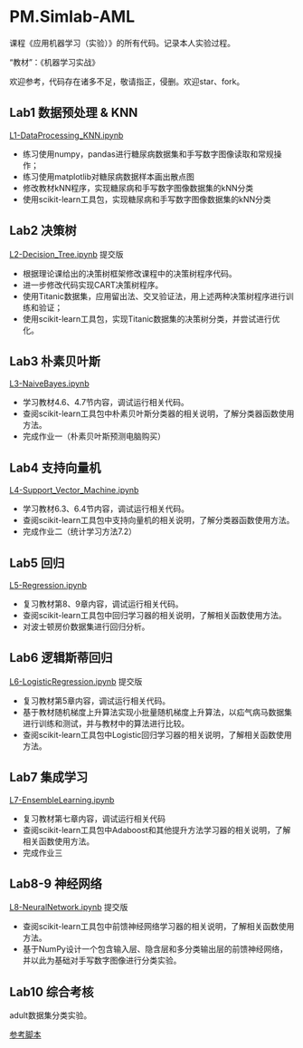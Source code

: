 # PM.Simlab-AML

课程《应用机器学习（实验）》的所有代码。记录本人实验过程。

“教材”：《机器学习实战》

欢迎参考，代码存在诸多不足，敬请指正，侵删。欢迎star、fork。

## Lab1 数据预处理 & KNN

[L1-DataProcessing_KNN.ipynb](https://github.com/MarioZZJ/PM.SimLab-AML/blob/master/L1-DataProcessing_KNN.ipynb)

* 练习使用numpy，pandas进行糖尿病数据集和手写数字图像读取和常规操作；
* 练习使用matplotlib对糖尿病数据样本画出散点图
* 修改教材kNN程序，实现糖尿病和手写数字图像数据集的kNN分类
* 使用scikit-learn工具包，实现糖尿病和手写数字图像数据集的kNN分类

## Lab2 决策树

[L2-Decision_Tree.ipynb](https://github.com/MarioZZJ/PM.SimLab-AML/blob/master/L2-Decision_Tree.ipynb)
提交版

* 根据理论课给出的决策树框架修改课程中的决策树程序代码。
* 进一步修改代码实现CART决策树程序。
* 使用Titanic数据集，应用留出法、交叉验证法，用上述两种决策树程序进行训练和验证；
* 使用scikit-learn工具包，实现Titanic数据集的决策树分类，并尝试进行优化。

## Lab3 朴素贝叶斯

[L3-NaiveBayes.ipynb](https://github.com/MarioZZJ/PM.SimLab-AML/blob/master/L3-NaiveBayes.ipynb)

* 学习教材4.6、4.7节内容，调试运行相关代码。
* 查阅scikit-learn工具包中朴素贝叶斯分类器的相关说明，了解分类器函数使用方法。
* 完成作业一（朴素贝叶斯预测电脑购买）

## Lab4 支持向量机

[L4-Support_Vector_Machine.ipynb](https://github.com/MarioZZJ/PM.SimLab-AML/blob/master/L4-Support_Vector_Machine.ipynb)

* 学习教材6.3、6.4节内容，调试运行相关代码。
* 查阅scikit-learn工具包中支持向量机的相关说明，了解分类器函数使用方法。
* 完成作业二（统计学习方法7.2）

## Lab5 回归

[L5-Regression.ipynb](https://github.com/MarioZZJ/PM.SimLab-AML/blob/master/L5-Regression.ipynb)

* 复习教材第8、9章内容，调试运行相关代码。
* 查阅scikit-learn工具包中回归学习器的相关说明，了解相关函数使用方法。
* 对波士顿房价数据集进行回归分析。

## Lab6 逻辑斯蒂回归

[L6-LogisticRegression.ipynb](https://github.com/MarioZZJ/PM.SimLab-AML/blob/master/L6-LogisticRegression.ipynb)
提交版

* 复习教材第5章内容，调试运行相关代码。
* 基于教材随机梯度上升算法实现小批量随机梯度上升算法，以疝气病马数据集进行训练和测试，并与教材中的算法进行比较。
* 查阅scikit-learn工具包中Logistic回归学习器的相关说明，了解相关函数使用方法。

## Lab7 集成学习

[L7-EnsembleLearning.ipynb](https://github.com/MarioZZJ/PM.SimLab-AML/blob/master/L7-EnsembleLearning.ipynb)

* 复习教材第七章内容，调试运行相关代码
* 查阅scikit-learn工具包中Adaboost和其他提升方法学习器的相关说明，了解相关函数使用方法。
* 完成作业三

## Lab8-9 神经网络

[L8-NeuralNetwork.ipynb](https://github.com/MarioZZJ/PM.SimLab-AML/blob/master/L8-NeuralNetwork.ipynb)
提交版

* 查阅scikit-learn工具包中前馈神经网络学习器的相关说明，了解相关函数使用方法。
* 基于NumPy设计一个包含输入层、隐含层和多分类输出层的前馈神经网络，并以此为基础对手写数字图像进行分类实验。

## Lab10 综合考核

adult数据集分类实验。

[参考脚本](https://github.com/MarioZZJ/PM.SimLab-DM/blob/master/L2-Classification.ipynb)